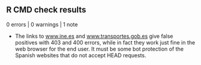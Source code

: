 
## R CMD check results

0 errors | 0 warnings | 1 note

* The links to www.ine.es and www.transportes.gob.es give false positives with 403 and 400 errors, while in fact they work just fine in the web browser for the end user. It must be some bot protection of the Spanish websites that do not accept HEAD requests.
